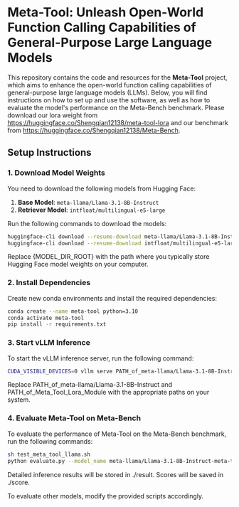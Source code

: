 # Meta-Tool: Unleash Open-World Function Calling Capabilities of General-Purpose Large Language Models

This repository contains the code and resources for the **Meta-Tool** project, which aims to enhance the open-world function calling capabilities of general-purpose large language models (LLMs). Below, you will find instructions on how to set up and use the software, as well as how to evaluate the model's performance on the Meta-Bench benchmark. Please download our lora weight from https://huggingface.co/Shengqian12138/meta-tool-lora and our benchmark from https://huggingface.co/Shengqian12138/Meta-Bench.

## Setup Instructions

### 1. Download Model Weights

You need to download the following models from Hugging Face:

1. **Base Model**: `meta-llama/Llama-3.1-8B-Instruct`
2. **Retriever Model**: `intfloat/multilingual-e5-large`

Run the following commands to download the models:

```bash
huggingface-cli download --resume-download meta-llama/Llama-3.1-8B-Instruct --local-dir {MODEL_DIR_ROOT}/meta-llama/Llama-3.1-8B-Instruct
huggingface-cli download --resume-download intfloat/multilingual-e5-large --local-dir {MODEL_DIR_ROOT}/intfloat/multilingual-e5-large
```
Replace {MODEL_DIR_ROOT} with the path where you typically store Hugging Face model weights on your computer.

### 2. Install Dependencies
Create new conda environments and install the required dependencies:

```bash
conda create --name meta-tool python=3.10
conda activate meta-tool
pip install -r requirements.txt
```

### 3. Start vLLM Inference
To start the vLLM inference server, run the following command:

```bash
CUDA_VISIBLE_DEVICES=0 vllm serve PATH_of_meta-llama/Llama-3.1-8B-Instruct --port 1053 --dtype bfloat16 --tensor-parallel-size 1 --gpu-memory-utilization 0.9 --max-model-len 4096 --api-key token-abc123 --enable-lora --lora-modules lora1=PATH_of_Meta_Tool_Lora_Module --trust-remote-code
```

Replace PATH_of_meta-llama/Llama-3.1-8B-Instruct and PATH_of_Meta_Tool_Lora_Module with the appropriate paths on your system.

### 4. Evaluate Meta-Tool on Meta-Bench
To evaluate the performance of Meta-Tool on the Meta-Bench benchmark, run the following commands:

```bash
sh test_meta_tool_llama.sh
python evaluate.py --model_name meta-llama/Llama-3.1-8B-Instruct-meta-tool
```

Detailed inference results will be stored in ./result. Scores will be saved in ./score.

To evaluate other models, modify the provided scripts accordingly.
